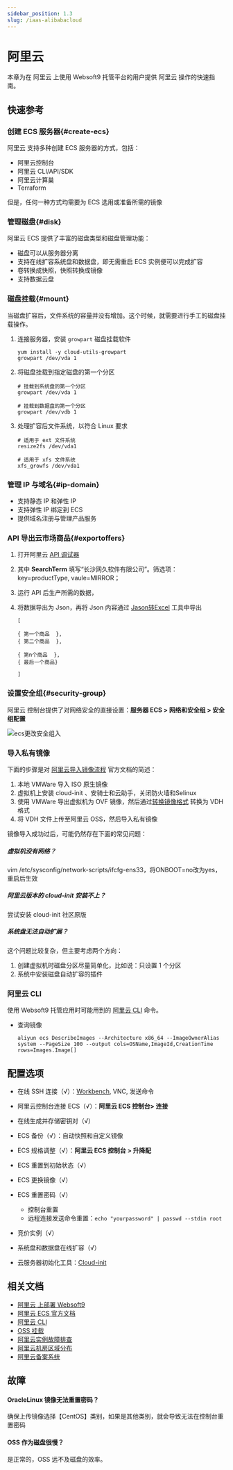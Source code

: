 ```yaml
---
sidebar_position: 1.3
slug: /iaas-alibabacloud
---
```


# 阿里云

本章为在 阿里云 上使用 Websoft9 托管平台的用户提供 阿里云 操作的快速指南。

## 快速参考

### 创建 ECS 服务器{#create-ecs}

阿里云 支持多种创建 ECS 服务器的方式，包括：

- 阿里云控制台
- 阿里云 CLI/API/SDK
- 阿里云计算巢
- Terraform

但是，任何一种方式均需要为 ECS 选用或准备所需的镜像


### 管理磁盘{#disk}

阿里云 ECS 提供了丰富的磁盘类型和磁盘管理功能：  

- 磁盘可以从服务器分离
- 支持在线扩容系统盘和数据盘，即无需重启 ECS 实例便可以完成扩容
- 卷转换成快照，快照转换成镜像
- 支持数据云盘

### 磁盘挂载{#mount}

当磁盘扩容后，文件系统的容量并没有增加。这个时候，就需要进行手工的磁盘挂载操作。  

1. 连接服务器，安装 `growpart` 磁盘挂载软件
   ```
   yum install -y cloud-utils-growpart
   growpart /dev/vda 1
   ```
2. 将磁盘挂载到指定磁盘的第一个分区
   ```
   # 挂载到系统盘的第一个分区
   growpart /dev/vda 1

   # 挂载到数据盘的第一个分区
   growpart /dev/vdb 1
   ```
3. 处理扩容后文件系统，以符合 Linux 要求
   ```
   # 适用于 ext 文件系统
   resize2fs /dev/vda1 

   # 适用于 xfs 文件系统
   xfs_growfs /dev/vda1 
   ```


### 管理 IP 与域名{#ip-domain}

- 支持静态 IP 和弹性 IP
- 支持弹性 IP 绑定到 ECS
- 提供域名注册与管理产品服务


### API 导出云市场商品{#exportoffers}

1. 打开阿里云 [API 调试器](https://next.api.aliyun.com/api/Market/2015-11-01/DescribeProducts?lang=JAVA)

2. 其中 **SearchTerm** 填写“长沙网久软件有限公司”。筛选项：key=productType, vaule=MIRROR；

3. 运行 API 后生产所需的数据，

4. 将数据导出为 Json，再将 Json 内容通过 [Jason转Excel](https://jsontoexcel.com/) 工具中导出

    ```
   [

   { 第一个商品  },
   { 第二个商品  },

   { 第n个商品  },
   { 最后一个商品}

   ]
   ```

### 设置安全组{#security-group}

阿里云 控制台提供了对网络安全的直接设置：**服务器 ECS > 网络和安全组 > 安全组配置**

![ecs更改安全组入](./assets/aliyun-modifysg80-websoft9.png)

### 导入私有镜像

下面的步骤是对 [阿里云导入镜像流程](https://help.aliyun.com/document_detail/127285.html) 官方文档的简述：  

1. 本地 VMWare 导入 ISO 原生镜像
2. 虚拟机上安装 cloud-init 、安骑士和云助手，关闭防火墙和Selinux
3. 使用 VMWare 导出虚拟机为 OVF 镜像，然后通过[转换镜像格式](https://help.aliyun.com/document_detail/57187.html) 转换为 VDH 格式
4. 将 VDH 文件上传至阿里云 OSS，然后导入私有镜像

镜像导入成功过后，可能仍然存在下面的常见问题：

##### 虚拟机没有网络？

vim /etc/sysconfig/network-scripts/ifcfg-ens33，将ONBOOT=no改为yes，重启后生效

##### 阿里云版本的  cloud-init 安装不上？

尝试安装  cloud-init 社区原版

##### 系统盘无法自动扩展？

这个问题比较复杂，但主要考虑两个方向：

1. 创建虚拟机时磁盘分区尽量简单化，比如说：只设置 1 个分区
2. 系统中安装磁盘自动扩容的插件

### 阿里云 CLI

使用 Websoft9 托管应用时可能用到的 [阿里云 CLI](https://next.api.aliyun.com/) 命令。  

- 查询镜像

    ```
    aliyun ecs DescribeImages --Architecture x86_64 --ImageOwnerAlias system --PageSize 100 --output cols=OSName,ImageId,CreationTime rows=Images.Image[]
    ```

## 配置选项

- 在线 SSH 连接（√）：[Workbench](https://ecs-workbench.aliyun.com), VNC, 发送命令

- 阿里云控制台连接 ECS（√）：**阿里云 ECS 控制台> 连接**

- 在线生成并存储密钥对（√）

- ECS 备份（√）：自动快照和自定义镜像

- ECS 规格调整（√）：**阿里云 ECS 控制台 > 升降配**

- ECS 重置到初始状态（√）

- ECS 更换镜像（√）

- ECS 重置密码（√）

  - 控制台重置
  - 远程连接发送命令重置：`echo "yourpassword" | passwd --stdin root`

- 竞价实例（√）

- 系统盘和数据盘在线扩容（√）

- 云服务器初始化工具：[Cloud-init](https://cloudinit.readthedocs.io/)


## 相关文档

- [阿里云 上部署 Websoft9](./install-alibabacloud)
- [阿里云 ECS 官方文档](https://help.aliyun.com/zh/ecs/)
- [阿里云 CLI](https://help.aliyun.com/zh/cli/)
- [OSS 挂载](https://help.aliyun.com/document_detail/134092.html)
- [阿里云实例故障排查](https://help.aliyun.com/knowledge_detail/127067.html)
- [阿里云机房区域分布](https://help.aliyun.com/document_detail/40654.html)
- [阿里云备案系统](https://beian.aliyun.com/order/index.htm)

## 故障

#### OracleLinux 镜像无法重置密码？

确保上传镜像选择【CentOS】类别，如果是其他类别，就会导致无法在控制台重置密码


#### OSS 作为磁盘很慢？

是正常的，OSS 远不及磁盘的效率。  
